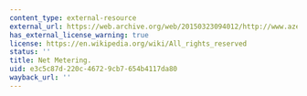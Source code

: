 ```yaml
---
content_type: external-resource
external_url: https://web.archive.org/web/20150323094012/http://www.azenergyfuture.com/net-metering/
has_external_license_warning: true
license: https://en.wikipedia.org/wiki/All_rights_reserved
status: ''
title: Net Metering.
uid: e3c5c87d-220c-4672-9cb7-654b4117da80
wayback_url: ''
---
```

